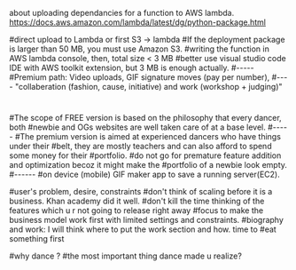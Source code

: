 about uploading dependancies for a function to AWS lambda.
https://docs.aws.amazon.com/lambda/latest/dg/python-package.html


#direct upload to Lambda or first S3 -> lambda
#If the deployment package is larger than 50 MB, you must use Amazon S3.
#writing the function in AWS lambda console, then, total size < 3 MB
#better use visual studio code IDE with AWS toolkit extension, but 3 MB is enough actually.
#-----
#Premium path: Video uploads, GIF signature moves (pay per number),
#---- "collaberation (fashion, cause, initiative) and work (workshop + judging)" 
#
#The scope of FREE version is based on the philosophy that every dancer, both
#newbie and OGs websites are well taken care of at a base level.
#-----
#The premium version is aimed at experienced dancers who have things under their
#belt, they are mostly teachers and can also afford to spend some money for their
#portfolio.
#do not go for premature feature addition and optimization becoz it might make the 
#portfolio of a newbie look empty.
#------
#on device (mobile) GIF maker app to save a running server(EC2).


#user's problem, desire, constraints
#don't think of scaling before it is a business. Khan academy did it well.
#don't kill the time thinking of the features which u r not going to release right away
#focus to make the business model work first with limited settings and constraints.
#biography and work: I will think where to put the work section and how. time to #eat something first



#why dance ? 
#the most important thing dance made u realize?
